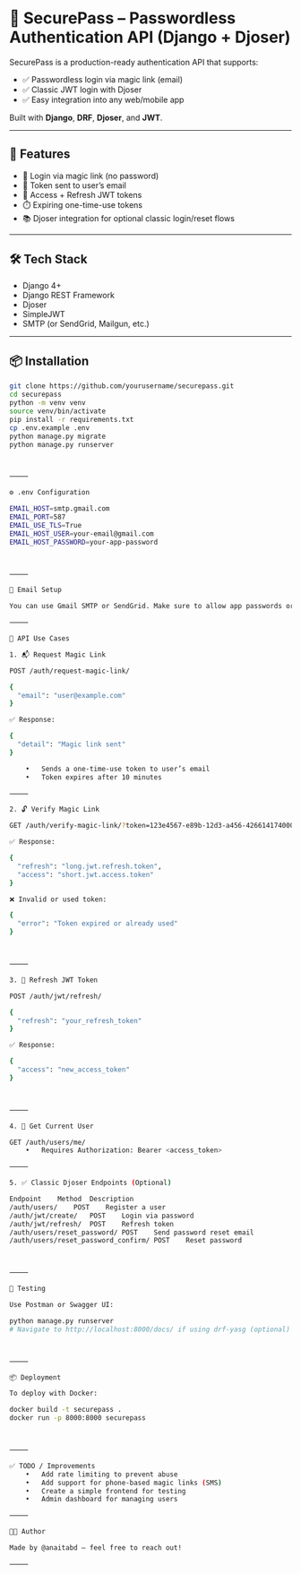 # 🔐 SecurePass – Passwordless Authentication API (Django + Djoser)

SecurePass is a production-ready authentication API that supports:
- ✅ Passwordless login via magic link (email)
- ✅ Classic JWT login with Djoser
- ✅ Easy integration into any web/mobile app

Built with **Django**, **DRF**, **Djoser**, and **JWT**.

---

## 🚀 Features

- 🔐 Login via magic link (no password)
- 📩 Token sent to user’s email
- 🧾 Access + Refresh JWT tokens
- ⏱️ Expiring one-time-use tokens
- 📚 Djoser integration for optional classic login/reset flows

---

## 🛠️ Tech Stack

- Django 4+
- Django REST Framework
- Djoser
- SimpleJWT
- SMTP (or SendGrid, Mailgun, etc.)

---

## 📦 Installation

```bash
git clone https://github.com/yourusername/securepass.git
cd securepass
python -m venv venv
source venv/bin/activate
pip install -r requirements.txt
cp .env.example .env
python manage.py migrate
python manage.py runserver



⸻

⚙️ .env Configuration

EMAIL_HOST=smtp.gmail.com
EMAIL_PORT=587
EMAIL_USE_TLS=True
EMAIL_HOST_USER=your-email@gmail.com
EMAIL_HOST_PASSWORD=your-app-password



⸻

📩 Email Setup

You can use Gmail SMTP or SendGrid. Make sure to allow app passwords or disable 2FA if using Gmail.

⸻

📖 API Use Cases

1. 📬 Request Magic Link

POST /auth/request-magic-link/

{
  "email": "user@example.com"
}

✅ Response:

{
  "detail": "Magic link sent"
}

	•	Sends a one-time-use token to user’s email
	•	Token expires after 10 minutes

⸻

2. 🔓 Verify Magic Link

GET /auth/verify-magic-link/?token=123e4567-e89b-12d3-a456-426614174000

✅ Response:

{
  "refresh": "long.jwt.refresh.token",
  "access": "short.jwt.access.token"
}

❌ Invalid or used token:

{
  "error": "Token expired or already used"
}



⸻

3. 🔁 Refresh JWT Token

POST /auth/jwt/refresh/

{
  "refresh": "your_refresh_token"
}

✅ Response:

{
  "access": "new_access_token"
}



⸻

4. 👤 Get Current User

GET /auth/users/me/
	•	Requires Authorization: Bearer <access_token>

⸻

5. ✅ Classic Djoser Endpoints (Optional)

Endpoint	Method	Description
/auth/users/	POST	Register a user
/auth/jwt/create/	POST	Login via password
/auth/jwt/refresh/	POST	Refresh token
/auth/users/reset_password/	POST	Send password reset email
/auth/users/reset_password_confirm/	POST	Reset password



⸻

🧪 Testing

Use Postman or Swagger UI:

python manage.py runserver
# Navigate to http://localhost:8000/docs/ if using drf-yasg (optional)



⸻

📦 Deployment

To deploy with Docker:

docker build -t securepass .
docker run -p 8000:8000 securepass



⸻

✅ TODO / Improvements
	•	Add rate limiting to prevent abuse
	•	Add support for phone-based magic links (SMS)
	•	Create a simple frontend for testing
	•	Admin dashboard for managing users

⸻

👨‍💻 Author

Made by @anaitabd – feel free to reach out!

⸻